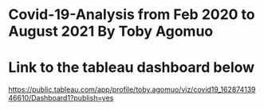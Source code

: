 # Covid-19-Analysis from Feb 2020 to August 2021 By Toby Agomuo
# Link to the tableau dashboard below

https://public.tableau.com/app/profile/toby.agomuo/viz/covid19_16287413946610/Dashboard1?publish=yes

